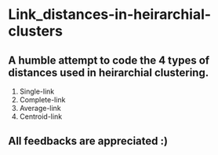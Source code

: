 # Link_distances-in-heirarchial-clusters
## A humble attempt to code the 4 types of distances used in heirarchial clustering. 
1. Single-link
2. Complete-link
3. Average-link
4. Centroid-link

## All feedbacks are appreciated :)

